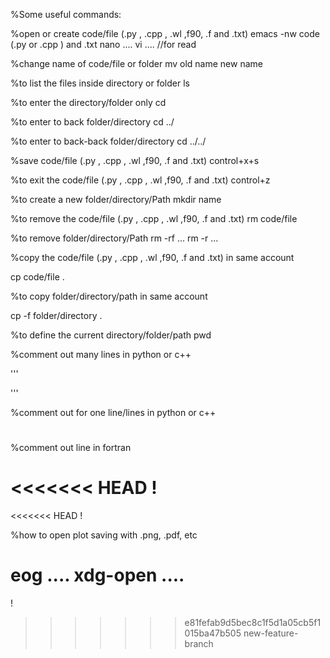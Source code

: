 %Some useful commands:

%open or create  code/file (.py , .cpp , .wl ,f90, .f and .txt)
emacs -nw code (.py or .cpp ) and .txt
nano .... 
vi .... //for read



%change name of code/file or folder
mv  old name  new name


%to list the files inside directory or folder
ls


%to enter the directory/folder only
cd

%to enter to back folder/directory
cd ../

%to enter to back-back folder/directory
cd ../../ 

%save code/file (.py , .cpp , .wl ,f90, .f and .txt)
control+x+s

%to exit the code/file (.py , .cpp , .wl ,f90, .f and .txt)
control+z

%to create a new folder/directory/Path
mkdir name


%to remove the code/file (.py , .cpp , .wl ,f90, .f and .txt)
rm code/file


%to remove folder/directory/Path
rm -rf ...
rm -r ...


%copy the code/file (.py , .cpp , .wl ,f90, .f and .txt) in same account

cp code/file  .

%to copy folder/directory/path in same account

cp -f folder/directory  .



%to define the current directory/folder/path
pwd

%comment out many lines in python or c++

'''

'''



%comment out for one line/lines in python or c++
#



%comment out line in fortran

<<<<<<< HEAD
!
=======
<<<<<<< HEAD
!


%how to open plot saving with .png, .pdf, etc

eog ....
xdg-open ....
=======
!
>>>>>>> e81fefab9d5bec8c1f5d1a05cb5f1015ba47b505
>>>>>>> new-feature-branch
